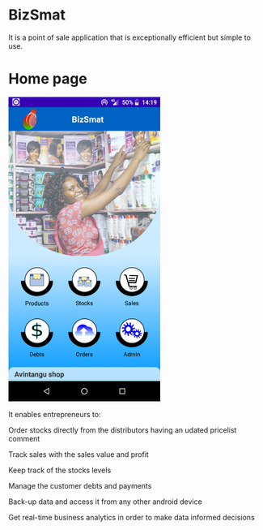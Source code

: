 # BizSmat 
It is a point of sale application that is exceptionally efficient but simple to use.

# Home page
<img src="https://github.com/stvcheche/BizSmat/blob/master/Raw/bizhome.png" width="300"/>


It enables entrepreneurs to: 

Order stocks directly from the distributors having an udated pricelist comment

Track sales with the sales value and profit 

Keep track of the stocks levels 

Manage the customer debts and payments 

Back-up data and access it from any other android device 

Get real-time business analytics in order to make data informed decisions
